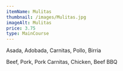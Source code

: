 ```yaml
---
itemName: Mulitas
thumbnail: /images/Mulitas.jpg
imageAlt: Mulitas
price: 3.75
type: MainCourse
---
```

Asada, Adobada, Carnitas, Pollo, Birria

Beef, Pork, Pork Carnitas, Chicken, Beef BBQ